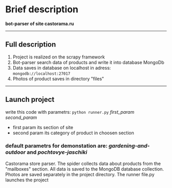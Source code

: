 # Brief description
**bot-parser of site castorama.ru**
___
## Full description
1. Project is realized on the scrapy framework
2. Bot-parser search data of products and write it into database MongoDb
3. Data saves in database on localhost in adress: `mongodb://localhost:27017`
4. Photos of product saves in directory "files"
___
## Launch project
write this code with parametrs: `python runner.py` *first_param  second_param*

- first param its section of site
- second param its category of product in choosen section

### default parametrs for demonstation are: *gardening-and-outdoor* and *pochtovye-jaschiki*


Castorama store parser.
The spider collects data about products from the "mailboxes" section.
All data is saved to the MongoDB database collection.
Photos are saved separately in the project directory.
The runner file.py launches the project